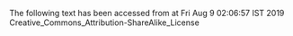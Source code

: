 The following text has been accessed from at Fri Aug 9 02:06:57 IST 2019
Creative_Commons_Attribution-ShareAlike_License
